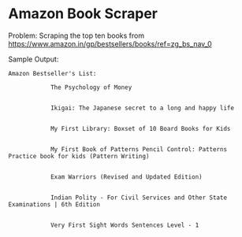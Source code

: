 # Amazon Book Scraper
Problem: Scraping the top ten books from https://www.amazon.in/gp/bestsellers/books/ref=zg_bs_nav_0

Sample Output:
```
Amazon Bestseller's List:

            The Psychology of Money


            Ikigai: The Japanese secret to a long and happy life


            My First Library: Boxset of 10 Board Books for Kids


            My First Book of Patterns Pencil Control: Patterns Practice book for kids (Pattern Writing)


            Exam Warriors (Revised and Updated Edition)


            Indian Polity - For Civil Services and Other State Examinations | 6th Edition


            Very First Sight Words Sentences Level - 1
```
